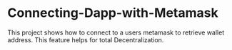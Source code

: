 # Connecting-Dapp-with-Metamask
This project shows how to connect to a users metamask to retrieve wallet address. This feature helps for total Decentralization. 
